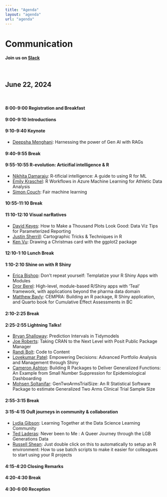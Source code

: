 ```yaml
---
title: "Agenda"
layout: "agenda"
url: "agenda"
---
```




<style>
td {vertical-align:top;}
.agenda {
border-width:2px;
border-style:solid;
border-color:black;
border-collapse: collapse;
width:60%;
}

th, td {
  padding: 10px;
}

.agenda td {
border-width:1px;
border-style:solid;
border-color:black;
}

.agendaLink {color: blue; text-decoration: none;}
.agendaLink:hover {text-decoration: underline;}
.agendaLink:active {color: black;}
.agendaLink:visited {color: purple;}

.timecontainer {width:20%;}
.trainingcontainer {width:20%;}
.descriptioncontainer {width:60%px;}

</style>

<!-- </style> -->

<h1>Communication</h1>
  <h4>Join us on <a href="https://join.slack.com/t/cascadiarconf/shared_invite/zt-1lu53059t-GAxQtzrwQhmo7BXE7YfC8w" target="blank_">Slack</a></h4>
  <br>

## June 22, 2024
<br>

#### 8:00-9:00 Registration and Breakfast

#### 9:00-9:10 Introductions

#### 9:10-9:40 Keynote 

* [Deepsha Menghani](/2024/keynote/deepsha_menghani): Harnessing the power of Gen AI with RAGs

#### 9:40-9:55 Break

#### 9:55-10:55 R-evolution: Articifial intelligence & R

* [Nikhita Damaraju](/2024/regular/nikhita_damaraju): R-tificial intelligence: A guide to using R for ML  
* [Emily Kraschel](/2024/regular/emily_kraschel): R Workflows in Azure Machine Learning for Athletic Data Analysis
* [Simon Couch](/2024/regular/simon_couch): Fair machine learning

#### 10:55-11:10 Break

#### 11:10-12:10 Visual narRatives

* [David Keyes](/2024/regular/david_keyes): How to Make a Thousand Plots Look Good: Data Viz Tips for Parameterized Reporting
* [Justin Sherrill](/2024/regular/justin_sherrill): Cartographic Tricks & Techniques in R
* [Ken Vu](/2024/regular/ken_vu): Drawing a Christmas card with the ggplot2 package

#### 12:10-1:10 Lunch Break

#### 1:10-2:10 Shine on with R Shiny

* [Erica Bishop](/2024/regular/erica_bishop): Don’t repeat yourself: Templatize your R Shiny Apps with Modules
* [Dror Berel](/2024/regular/dror_berel): High-level, module-based R/Shiny apps with ‘Teal’ framework, with applications beyond the pharma data domain
* [Matthew Bayly](/2024/regular/matthew_bayly): CEMPRA: Building an R package, R Shiny application, and Quarto book for Cumulative Effect Assessments in BC

#### 2:10-2:25 Break

#### 2:25-2:55 Lightning Talks!

* [Bryan Shalloway](/2024/lightning/bryan_shalloway): Prediction Intervals in Tidymodels
* [Joe Roberts](/2024/lightning/joe_roberts): Taking CRAN to the Next Level with Posit Public Package Manager
* [Randi Bolt](/2024/lightning/randi_bolt): Code to Content
* [Lovekumar Patel](/2024/lightning/lovekumar_patel): Empowering Decisions: Advanced Portfolio Analysis and Management through Shiny
* [Cameron Ashton](/2024/lightning/cameron_ashton): Building R Packages to Deliver Generalized Functions: An Example from Small Number Suppression for Epidemiological Dashboarding
* [Mohsen Soltanifar](/2024/lightning/mohsen_soltanifar): GenTwoArmsTrialSize: An R Statistical Software Package to estimate Generalized Two Arms Clinical Trial Sample Size

#### 2:55-3:15 Break

#### 3:15-4:15 OuR journeys in community & collaboration

* [Lydia Gibson](/2024/regular/lydia_gibson): Learning Together at the Data Science Learning Community
* [Ted Laderas](/2024/regular/ted_laderas): Never been to Me : A Queer Journey through the LGB Generations Data
* [Russell Shean](/2024/regular/russell_shean): Just double click on this to automatically to setup an R environment: How to use batch scripts to make it easier for colleagues to start using your R projects 

#### 4:15-4:20 Closing Remarks

#### 4:20-4:30 Break

#### 4:30-6:00 Reception



<br><br><br>
